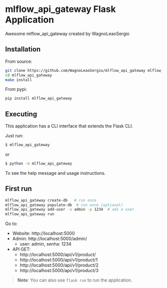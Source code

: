 # mlflow_api_gateway Flask Application

Awesome mlflow_api_gateway created by WagnoLeaoSergio

## Installation

From source:

```bash
git clone https://github.com/WagnoLeaoSergio/mlflow_api_gateway mlflow_api_gateway
cd mlflow_api_gateway
make install
```

From pypi:

```bash
pip install mlflow_api_gateway
```

## Executing

This application has a CLI interface that extends the Flask CLI.

Just run:

```bash
$ mlflow_api_gateway
```

or

```bash
$ python -m mlflow_api_gateway
```

To see the help message and usage instructions.

## First run

```bash
mlflow_api_gateway create-db   # run once
mlflow_api_gateway populate-db  # run once (optional)
mlflow_api_gateway add-user -u admin -p 1234  # ads a user
mlflow_api_gateway run
```

Go to:

- Website: http://localhost:5000
- Admin: http://localhost:5000/admin/
  - user: admin, senha: 1234
- API GET:
  - http://localhost:5000/api/v1/product/
  - http://localhost:5000/api/v1/product/1
  - http://localhost:5000/api/v1/product/2
  - http://localhost:5000/api/v1/product/3


> **Note**: You can also use `flask run` to run the application.
